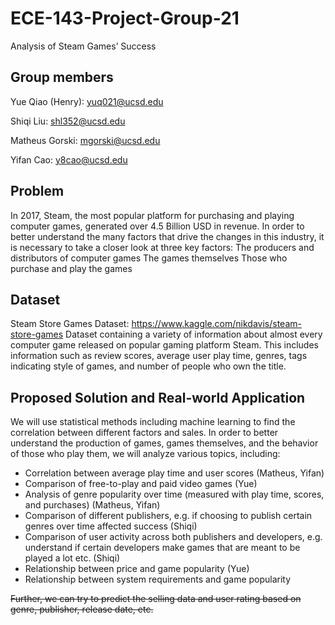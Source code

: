 # ECE-143-Project-Group-21

Analysis of Steam Games’ Success

## Group members

Yue Qiao (Henry): yuq021@ucsd.edu

Shiqi Liu: shl352@ucsd.edu

Matheus Gorski: mgorski@ucsd.edu

Yifan Cao: y8cao@ucsd.edu

## Problem

In 2017, Steam, the most popular platform for purchasing and playing computer games, generated over 4.5 Billion USD in revenue. In order to better understand the many factors that drive the changes in this industry, it is necessary to take a closer look at three key factors:
The producers and distributors of computer games
The games themselves
Those who purchase and play the games

## Dataset

Steam Store Games Dataset: https://www.kaggle.com/nikdavis/steam-store-games
Dataset containing a variety of information about almost every computer game released on popular gaming platform Steam. This includes information such as review scores, average user play time, genres, tags indicating style of games, and number of people who own the title.

## Proposed Solution and Real-world Application

We will use statistical methods including machine learning to find the correlation between different factors and sales. In order to better understand the production of games, games themselves, and the behavior of those who play them, we will analyze various topics, including:

* Correlation between average play time and user scores (Matheus, Yifan)
* Comparison of free-to-play and paid video games (Yue)
* Analysis of genre popularity over time (measured with play time, scores, and purchases) (Matheus, Yifan)
* Comparison of different publishers, e.g. if choosing to publish certain genres over time affected success (Shiqi)
* Comparison of user activity across both publishers and developers, e.g. understand if certain developers make games that are meant to be played a lot etc. (Shiqi)
* Relationship between price and game popularity (Yue)
* Relationship between system requirements and game popularity

~~Further, we can try to predict the selling data and user rating based on genre, publisher, release date, etc.~~
